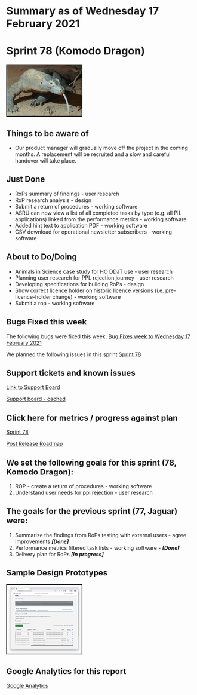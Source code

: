 # Summary as of Wednesday 17 February 2021 

# Sprint 78 (Komodo Dragon)
<img src="graphs/komodo.jpg" alt="HTML5 Icon" width="200" style="border:2px solid black">
<br>

## Things to be aware of
* Our product manager will gradually move off the project in the coming months. A replacement will be recruited and a slow and careful handover will take place.

## Just Done
* RoPs summary of findings - user research
* RoP research analysis - design
* Submit a return of procedures - working software
* ASRU can now view a list of all completed tasks by type (e.g. all PIL applications) linked from the performance metrics - working software
* Added hint text to application PDF - working software
* CSV download for operational newsletter subscribers - working software

## About to Do/Doing
* Animals in Science case study for HO DDaT use - user research
* Planning user research for PPL rejection journey - user research
* Developing specifications for building RoPs - design
* Show correct licence holder on historic licence versions (i.e. pre-licence-holder change) - working software
* Submit a rop - working software
## Bugs Fixed this week
The following bugs were fixed this week.
[Bug Fixes week to Wednesday 17 February 2021](graphs/bugs17022021.png)

We planned the following issues in this sprint 
[Sprint 78](graphs/sprint17022021.png)

## Support tickets and known issues
[Link to Support Board](https://collaboration.homeoffice.gov.uk/jira/secure/RapidBoard.jspa?rapidView=1717&selectedIssue=ASSB-253)

[Support board - cached](graphs/supportBoard17022021.png)

## Click here for metrics / progress against plan
[Sprint 78](graphs/progress17022021.png)

[Post Release Roadmap](graphs/roadmap17022021.png)

## We set the following goals for this sprint (78, Komodo Dragon):
1. ROP - create a return of procedures - working software 
2. Understand user needs for ppl rejection - user research

## The goals for the previous sprint (77, Jaguar) were:
1. Summarize the findings from RoPs testing with external users - agree improvements ***[Done]***
2. Performance metrics filtered task lists - working software - ***[Done]***
3. Delivery plan for RoPs ***[In progress]***

## Sample Design Prototypes
<a href="graphs/proto1_17022021.png"><img src="graphs/proto1_17022021.png" alt="HTML5 Icon" width="200" style="border:2px solid black"></a>
<br>


## Google Analytics for this report
[Google Analytics](graphs/GA17022021.png)

